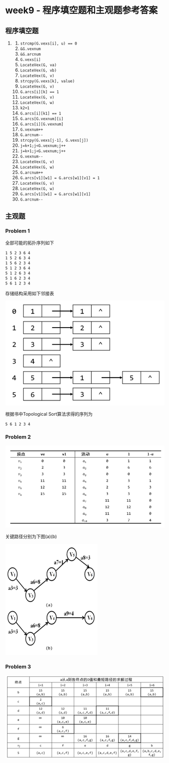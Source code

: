 # week9 - 程序填空题和主观题参考答案

## 程序填空题
1. 1. `strcmp(G.vexs[i], u) == 0`
   2. `&G.vexnum`
   3. `&G.arcnum`
   4. `G.vexs[i]`
   5. `LocateVex(G, va)`
   6. `LocateVex(G, vb)`
   7. `LocateVex(G, v)`
   8. `strcpy(G.vexs[k], value)`
   9. `LocateVex(G, v)`
   10. `G.arcs[i][k] == 1`
   11. `LocateVex(G, v)`
   12. `LocateVex(G, w)`
   13. `k2+1`
   14. `G.arcs[i][k1] == 1`
   15. `G.arcs[G.vexnum][i]`
   16. `G.arcs[i][G.vexnum]`
   17. `G.vexnum++`
   18. `G.arcnum--`
   19. `strcpy(G.vexs[j-1], G.vexs[j])`
   20. `j=k+1;j<G.vexnum;j++`
   21. `j=k+1;j<G.vexnum;j++`
   22. `G.vexnum--`
   23. `LocateVex(G, v)`
   24. `LocateVex(G, w)`
   25. `G.arcnum++`
   26. `G.arcs[v1][w1] = G.arcs[w1][v1] = 1`
   27. `LocateVex(G, v)`
   28. `LocateVex(G, w)`
   29. `G.arcs[v1][w1] = G.arcs[w1][v1]`
   30. `G.arcnum--`

## 主观题

### Problem 1
全部可能的拓扑序列如下
```
1 5 2 3 6 4
1 5 2 6 3 4
1 5 6 2 3 4
5 1 2 3 6 4
5 1 2 6 3 4
5 1 6 2 3 4
5 6 1 2 3 4
```
存储结构采用如下邻接表

![avatar](img3.png)

根据书中Topological Sort算法求得的序列为
```
5 6 1 2 3 4
```

### Problem 2

![avatar](img4.png)

关键路径分别为下图(a)(b)

![avatar](img5.png)

### Problem 3

![avatar](img6.png)